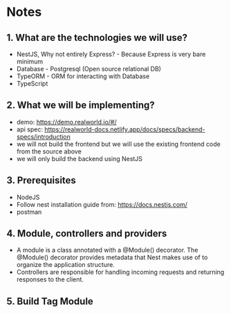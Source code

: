 # Notes

## 1. What are the technologies we will use?

- NestJS, Why not entirely Express? - Because Express is very bare minimum
- Database - Postgresql (Open source relational DB)
- TypeORM - ORM for interacting with Database
- TypeScript

## 2. What we will be implementing?

- demo: https://demo.realworld.io/#/
- api spec: https://realworld-docs.netlify.app/docs/specs/backend-specs/introduction
- we will not build the frontend but we will use the existing frontend code from the source above
- we will only build the backend using NestJS

## 3. Prerequisites

- NodeJS
- Follow nest installation guide from: https://docs.nestjs.com/
- postman

## 4. Module, controllers and providers

- A module is a class annotated with a @Module() decorator. The @Module() decorator provides metadata that Nest makes use of to organize the application structure.
- Controllers are responsible for handling incoming requests and returning responses to the client.

## 5. Build Tag Module
